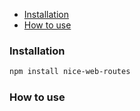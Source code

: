 * [Installation](#install)
* [How to use](#usage)

### <a name="install"></a> Installation

```bash
npm install nice-web-routes
```

### <a name="usage"></a> How to use
